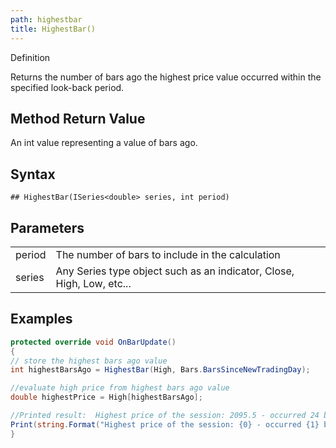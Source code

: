 ```yaml
---
path: highestbar
title: HighestBar()
---
```


Definition

Returns the number of bars ago the highest price value occurred within the specified look-back period.

## Method Return Value

An int value representing a value of bars ago.

## Syntax

`## HighestBar(ISeries<double> series, int period)`

## Parameters

|  |  |
| --- | --- |
| period | The number of bars to include in the calculation |
| series | Any Series<double> type object such as an indicator, Close, High, Low, etc... |

## Examples

```csharp
protected override void OnBarUpdate()
{
// store the highest bars ago value
int highestBarsAgo = HighestBar(High, Bars.BarsSinceNewTradingDay);

//evaluate high price from highest bars ago value
double highestPrice = High[highestBarsAgo];

//Printed result:  Highest price of the session: 2095.5 - occurred 24 bars ago
Print(string.Format("Highest price of the session: {0} - occurred {1} bars ago", highestPrice, highestBarsAgo));
}
```
